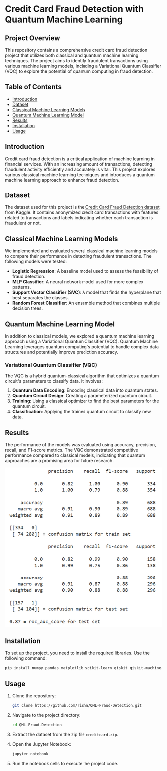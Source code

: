 # Credit Card Fraud Detection with Quantum Machine Learning

## Project Overview

This repository contains a comprehensive credit card fraud detection project that utilizes both classical and quantum machine learning techniques. The project aims to identify fraudulent transactions using various machine learning models, including a Variational Quantum Classifier (VQC) to explore the potential of quantum computing in fraud detection.

## Table of Contents

- [Introduction](#introduction)
- [Dataset](#dataset)
- [Classical Machine Learning Models](#classical-machine-learning-models)
- [Quantum Machine Learning Model](#quantum-machine-learning-model)
- [Results](#results)
- [Installation](#installation)
- [Usage](#usage)

## Introduction

Credit card fraud detection is a critical application of machine learning in financial services. With an increasing amount of transactions, detecting fraudulent activity efficiently and accurately is vital. This project explores various classical machine learning techniques and introduces a quantum machine learning approach to enhance fraud detection.

## Dataset

The dataset used for this project is the [Credit Card Fraud Detection dataset](https://www.kaggle.com/datasets/mlg-ulb/creditcardfraud) from Kaggle. It contains anonymized credit card transactions with features related to transactions and labels indicating whether each transaction is fraudulent or not.

## Classical Machine Learning Models

We implemented and evaluated several classical machine learning models to compare their performance in detecting fraudulent transactions. The following models were tested:

- **Logistic Regression**: A baseline model used to assess the feasibility of fraud detection.
- **MLP Classifier**: A neural network model used for more complex patterns.
- **Support Vector Classifier (SVC)**: A model that finds the hyperplane that best separates the classes.
- **Random Forest Classifier**: An ensemble method that combines multiple decision trees.

## Quantum Machine Learning Model

In addition to classical models, we explored a quantum machine learning approach using a Variational Quantum Classifier (VQC). Quantum Machine Learning leverages quantum computing's potential to handle complex data structures and potentially improve prediction accuracy.

### Variational Quantum Classifier (VQC)

The VQC is a hybrid quantum-classical algorithm that optimizes a quantum circuit's parameters to classify data. It involves:

1. **Quantum Data Encoding**: Encoding classical data into quantum states.
2. **Quantum Circuit Design**: Creating a parameterized quantum circuit.
3. **Training**: Using a classical optimizer to find the best parameters for the quantum circuit.
4. **Classification**: Applying the trained quantum circuit to classify new data.

## Results

The performance of the models was evaluated using accuracy, precision, recall, and F1-score metrics.
The VQC demonstrated competitive performance compared to classical models, indicating that quantum approaches are a promising area for future research.

<p align="center">
  <img src="https://github.com/rishn/QML-Fraud-Detection/blob/main/screenshots/vqc_performance.png?raw=true" alt="Quantum Model" />
</p>

## Installation

To set up the project, you need to install the required libraries. Use the following command:

```bash
pip install numpy pandas matplotlib scikit-learn qiskit qiskit-machine-learning qiskit_algorithms 
```

## Usage

1. Clone the repository:
    ```bash
    git clone https://github.com/rishn/QML-Fraud-Detection.git
    ```
2. Navigate to the project directory:
    ```bash
    cd QML-Fraud-Detection
    ```
3. Extract the dataset from the zip file ```creditcard.zip```.

4. Open the Jupyter Notebook:
    ```bash
    jupyter notebook
    ```
5. Run the notebook cells to execute the project code.


